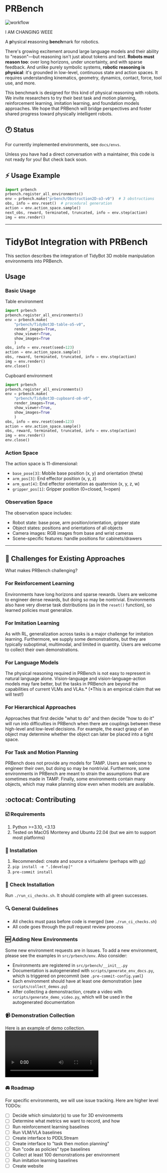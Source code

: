 # PRBench

![workflow](https://github.com/Princeton-Robot-Planning-and-Learning/prbench/actions/workflows/ci.yml/badge.svg)

I AM CHANGING WEEE

A **p**hysical **r**easoning **bench**mark for robotics.

There's growing excitement around large language models and their ability to "reason"—but reasoning isn't just about tokens and text. **Robots must reason too**: over long horizons, under uncertainty, and with sparse feedback. And unlike purely symbolic systems, **robotic reasoning is physical**: it's grounded in low-level, continuous state and action spaces. It requires understanding kinematics, geometry, dynamics, contact, force, tool use, and more.

This benchmark is designed for this kind of physical reasoning with robots. We invite researchers to try their best task and motion planning, reinforcement learning, imitation learning, and foundation models approaches. We hope that PRBench will bridge perspectives and foster shared progress toward physically intelligent robots.

## :clock1: Status

For currently implemented environments, see `docs/envs`.

Unless you have had a direct conversation with a maintainer, this code is not ready for you! But check back soon.

## :zap: Usage Example

```python
import prbench
prbench.register_all_environments()
env = prbench.make("prbench/Obstruction2D-o3-v0")  # 3 obstructions
obs, info = env.reset()  # procedural generation
action = env.action_space.sample()
next_obs, reward, terminated, truncated, info = env.step(action)
img = env.render()  
```

---

# TidyBot Integration with PRBench

This section describes the integration of TidyBot 3D mobile manipulation environments into PRBench.

## Usage

### Basic Usage

Table environment
```python
import prbench
prbench.register_all_environments()
env = prbench.make(
    "prbench/TidyBot3D-table-o5-v0",
    render_images=True,
    show_viewer=True,
    show_images=True
    )
obs, info = env.reset(seed=123)
action = env.action_space.sample()
obs, reward, terminated, truncated, info = env.step(action)
img = env.render()
env.close()
```

Cupboard environment
```python
import prbench
prbench.register_all_environments()
env = prbench.make(
    "prbench/TidyBot3D-cupboard-o8-v0",
    render_images=True,
    show_viewer=True,
    show_images=True
    )
obs, info = env.reset(seed=123)
action = env.action_space.sample()
obs, reward, terminated, truncated, info = env.step(action)
img = env.render()
env.close()
```

### Action Space

The action space is 11-dimensional:
- `base_pose[3]`: Mobile base position (x, y) and orientation (theta)
- `arm_pos[3]`: End effector position (x, y, z)
- `arm_quat[4]`: End effector orientation as quaternion (x, y, z, w)
- `gripper_pos[1]`: Gripper position (0=closed, 1=open)

### Observation Space

The observation space includes:
- Robot state: base pose, arm position/orientation, gripper state
- Object states: positions and orientations of all objects
- Camera images: RGB images from base and wrist cameras
- Scene-specific features: handle positions for cabinets/drawers

---

## :muscle: Challenges for Existing Approaches

What makes PRBench challenging?

### For Reinforcement Learning

Environments have long horizons and sparse rewards. Users are welcome to engineer dense rewards, but doing so may be nontrivial. Environments also have very diverse task distributions (as in the `reset()` function), so learned policies must generalize.

### For Imitation Learning

As with RL, generalization across tasks is a major challenge for imitation learning. Furthermore, we supply some demonstrations, but they are typically suboptimal, multimodal, and limited in quantity. Users are welcome to collect their own demonstrations.

### For Language Models

The physical reasoning required in PRBench is not easy to represent in natural language alone. Vision-language and vision-language-action models may fare better, but the tasks in PRBench are beyond the capabilities of current VLMs and VLAs.* (*This is an empirical claim that we will test!)

### For Hierarchical Approaches

Approaches that first decide "what to do" and then decide "how to do it" will run into difficulties in PRBench when there are couplings between these high-level and low-level decisions. For example, the exact grasp of an object may determine whether the object can later be placed into a tight space.

### For Task and Motion Planning

PRBench does not provide any models for TAMP. Users are welcome to engineer their own, but doing so may be nontrivial. Furthermore, some environments in PRBench are meant to strain the assumptions that are sometimes made in TAMP. Finally, some environments contain many objects, which may make planning slow even when models are available.

## :octocat: Contributing

### :ballot_box_with_check: Requirements
1. Python >=3.10, <3.13
2. Tested on MacOS Monterey and Ubuntu 22.04 (but we aim to support most platforms)

### :wrench: Installation
1. Recommended: create and source a virtualenv (perhaps with [uv](https://github.com/astral-sh/uv))
2. `pip install -e ".[develop]"`
3. `pre-commit install`

### :microscope: Check Installation
Run `./run_ci_checks.sh`. It should complete with all green successes.

### :mag: General Guidelines
* All checks must pass before code is merged (see `./run_ci_checks.sh`)
* All code goes through the pull request review process

### :new: Adding New Environments
Some new environment requests are in Issues. To add a new environment, please see the examples in `src/prbench/env`. Also consider:
* Environments are registered in `src/prbench/__init__.py`
* Documentation is autogenerated with `scripts/generate_env_docs.py`, which is triggered on precommit (see `.pre-commit-config.yaml`)
* Each environment should have at least one demonstration (see `scripts/collect_demos.py`)
* After collecting a demonstraction, create a video with `scripts/generate_demo_video.py`, which will be used in the autogenerated documentation

### :video_camera: Demonstration Collection
Here is an example of demo collection.
<video src='https://github.com/user-attachments/assets/265b0401-6615-47be-8fca-cb9f409b6945' />

### :oncoming_automobile: Roadmap
For specific environments, we will use issue tracking. Here are higher level TODOs:

- [ ] Decide which simulator(s) to use for 3D environments
- [ ] Determine what metrics we want to record, and how
- [ ] Run reinforcement learning baselines
- [ ] Run VLM/VLA baselines
- [ ] Create interface to PDDLStream
- [ ] Create interface to "task then motion planning"
- [ ] Run "code as policies" type baselines
- [ ] Collect at least 100 demonstrations per environment
- [ ] Run imitation learning baselines
- [ ] Create website
